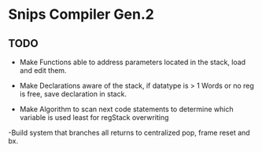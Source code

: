 # Snips Compiler Gen.2

## TODO
- Make Functions able to address parameters located in the stack, load and
edit them.


- Make Declarations aware of the stack, if datatype is > 1 Words or no reg is
free, save declaration in stack.


- Make Algorithm to scan next code statements to determine which variable is
used least for regStack overwriting


-Build system that branches all returns to centralized pop, frame reset and bx.